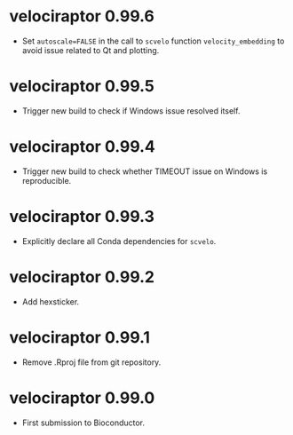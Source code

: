 # velociraptor 0.99.6

* Set `autoscale=FALSE` in the call to `scvelo` function `velocity_embedding` to avoid issue related to Qt and plotting.

# velociraptor 0.99.5

* Trigger new build to check if Windows issue resolved itself.

# velociraptor 0.99.4

* Trigger new build to check whether TIMEOUT issue on Windows is reproducible.

# velociraptor 0.99.3

* Explicitly declare all Conda dependencies for `scvelo`.

# velociraptor 0.99.2

* Add hexsticker.

# velociraptor 0.99.1

* Remove .Rproj file from git repository.

# velociraptor 0.99.0

* First submission to Bioconductor.

